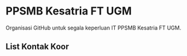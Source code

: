 # PPSMB Kesatria FT UGM
Organisasi GitHub untuk segala keperluan IT PPSMB Kesatria FT UGM.

## List Kontak Koor
